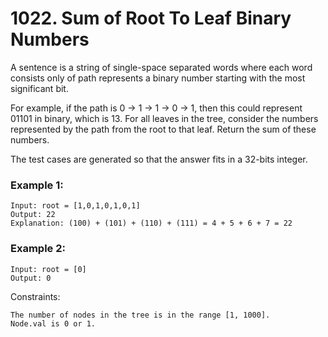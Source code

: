 # 1022. Sum of Root To Leaf Binary Numbers


A sentence is a string of single-space separated words where each word consists only of path represents a binary number starting with the most significant bit.

For example, if the path is 0 -> 1 -> 1 -> 0 -> 1, then this could represent 01101 in binary, which is 13.
For all leaves in the tree, consider the numbers represented by the path from the root to that leaf. Return the sum of these numbers.

The test cases are generated so that the answer fits in a 32-bits integer.
 

### Example 1:
```
Input: root = [1,0,1,0,1,0,1]
Output: 22
Explanation: (100) + (101) + (110) + (111) = 4 + 5 + 6 + 7 = 22
```

### Example 2:
```
Input: root = [0]
Output: 0
 ```

Constraints:
```
The number of nodes in the tree is in the range [1, 1000].
Node.val is 0 or 1.
```